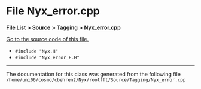 
# File Nyx\_error.cpp


[**File List**](files.md) **>** [**Source**](dir_74389ed8173ad57b461b9d623a1f3867.md) **>** [**Tagging**](dir_c14a965952b26c2f69053cc66c8fb69f.md) **>** [**Nyx\_error.cpp**](Source_2Tagging_2Nyx__error_8cpp.md)

[Go to the source code of this file.](Source_2Tagging_2Nyx__error_8cpp_source.md)



* `#include "Nyx.H"`
* `#include "Nyx_error_F.H"`
























------------------------------
The documentation for this class was generated from the following file `/home/uni06/cosmo/cbehren2/Nyx/rootfft/Source/Tagging/Nyx_error.cpp`